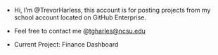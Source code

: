 - Hi, I’m @TrevorHarless, this account is for posting projects from my school account located on GitHub Enterprise.
- Feel free to contact me @tgharles@ncsu.edu


- Current Project: Finance Dashboard

<!---
TrevorHarless/TrevorHarless is a ✨ special ✨ repository because its `README.md` (this file) appears on your GitHub profile.
You can click the Preview link to take a look at your changes.
--->
